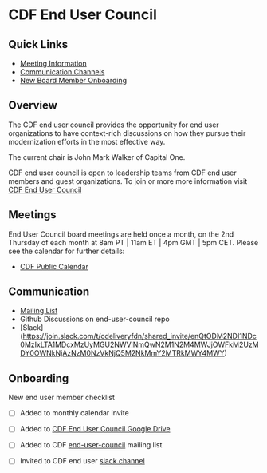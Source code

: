 # CDF End User Council

## Quick Links

- [Meeting Information](#meetings)
- [Communication Channels](#communication)
- [New Board Member Onboarding](#onboarding)

## Overview

The CDF end user council provides the opportunity for end user organizations to have context-rich discussions on how they pursue their modernization efforts in the most effective way. 

The current chair is John Mark Walker of Capital One. 

CDF end user council is open to leadership teams from CDF end user members and guest organizations. 
To join or more more information visit [CDF End User Council](https://cd.foundation/end-user-council)

## Meetings

End User Council board meetings are held once a month, on the 2nd Thursday of each month at 8am PT | 11am ET | 4pm GMT | 5pm CET. Please see the calendar for further details: 

 * [CDF Public Calendar](https://calendar.google.com/calendar/u/0?cid=bGludXhmb3VuZGF0aW9uLm9yZ19taGYwa21nZWRuNjdpaG5pOHIxMjlhdnAyNEBncm91cC5jYWxlbmRhci5nb29nbGUuY29t)
 
## Communication

  * [Mailing List](https://lists.cd.foundation/g/end-user-council)
  * Github Discussions on end-user-council repo
  * [Slack] (https://join.slack.com/t/cdeliveryfdn/shared_invite/enQtODM2NDI1NDc0MzIxLTA1MDcxMzUyMGU2NWVlNmQwN2M1N2M4MWJjOWFkM2UzMDY0OWNkNjAzNzM0NzVkNjQ5M2NkMmY2MTRkMWY4MWY)

## Onboarding

New end user member checklist

- [ ] Added to monthly calendar invite
- [ ] Added to [CDF End User Council Google Drive](https://drive.google.com/drive/folders/1ksggPSrJcnIAMypFvJQWz0lNg-HNSWo7?usp=sharing)
- [ ] Added to CDF [end-user-council](https://lists.cd.foundation/g/end-user-council) mailing list
- [ ] Invited to CDF end user [slack channel](https://join.slack.com/t/cdeliveryfdn/shared_invite/enQtODM2NDI1NDc0MzIxLTA1MDcxMzUyMGU2NWVlNmQwN2M1N2M4MWJjOWFkM2UzMDY0OWNkNjAzNzM0NzVkNjQ5M2NkMmY2MTRkMWY4MWY)



